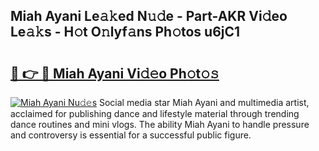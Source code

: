 ## Miah Ayani Le𝚊𝚔ed N𝚞𝚍e - Part-AKR Vi𝚍eo Le𝚊𝚔s - H𝚘t O𝚗lyf𝚊ns Ph𝚘tos u6jC1

# <h2><a href="http://hfdve7q.feru.top/?c=Miah+Ayani">🔗 👉 🔴 Miah Ayani Vi𝚍𝚎o Ph𝚘t𝚘𝚜</a></h2>

[![Miah Ayani Nu𝚍𝚎s](https://i.imgur.com/0TWrTi3.gif)](http://hfdve7q.feru.top/?c=Miah+Ayani)
Social media star Miah Ayani and multimedia artist, acclaimed for publishing dance and lifestyle material through trending dance routines and mini vlogs. The ability Miah Ayani to handle pressure and controversy is essential for a successful public figure. 
